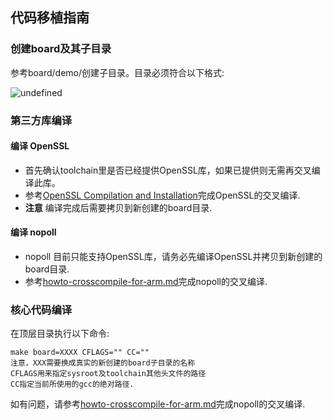 ## 代码移植指南

### 创建board及其子目录

参考board/demo/创建子目录。目录必须符合以下格式:

![undefined](https://cdn-pri.nlark.com/lark/0/2018/png/16055/1544666677758-b674111e-3a70-4b69-9a1c-fe126fcac771.png)

### 第三方库编译

#### 编译 OpenSSL

* 首先确认toolchain里是否已经提供OpenSSL库，如果已提供则无需再交叉编译此库。
* 参考[OpenSSL Compilation and Installation](https://wiki.openssl.org/index.php/Compilation_and_Installation#ARM)完成OpenSSL的交叉编译.
* **注意** 编译完成后需要拷贝到新创建的board目录.

#### 编译 nopoll

* nopoll 目前只能支持OpenSSL库，请务必先编译OpenSSL并拷贝到新创建的board目录.
* 参考[howto-crosscompile-for-arm.md](https://github.com/alibaba/iot_remote_access/tree/master/docs/howto-crosscompile-for-arm.md)完成nopoll的交叉编译.

### 核心代码编译

在顶层目录执行以下命令:
```shell
make board=XXXX CFLAGS="" CC=""
注意，XXX需要换成真实的新创建的board子目录的名称
CFLAGS用来指定sysroot及toolchain其他头文件的路径
CC指定当前所使用的gcc的绝对路径.
```

如有问题，请参考[howto-crosscompile-for-arm.md](https://github.com/alibaba/iot_remote_access/tree/master/docs/howto-crosscompile-for-arm.md)完成nopoll的交叉编译.

